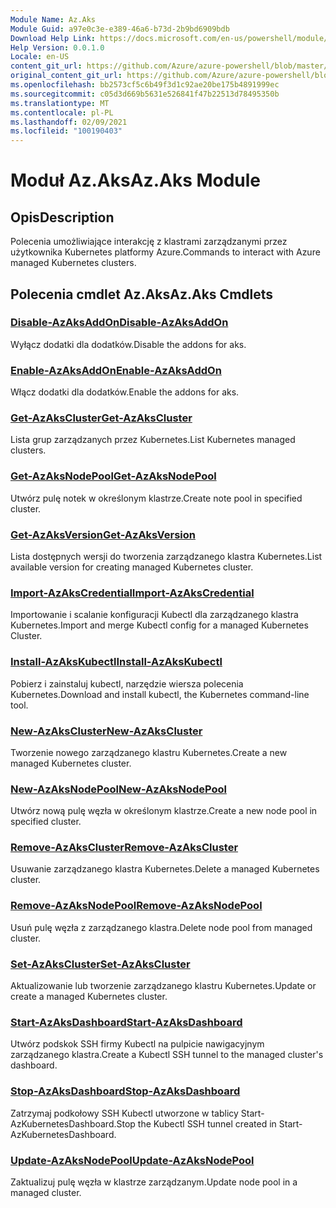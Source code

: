 ```yaml
---
Module Name: Az.Aks
Module Guid: a97e0c3e-e389-46a6-b73d-2b9bd6909bdb
Download Help Link: https://docs.microsoft.com/en-us/powershell/module/az.aks
Help Version: 0.0.1.0
Locale: en-US
content_git_url: https://github.com/Azure/azure-powershell/blob/master/src/Aks/Aks/help/Az.Aks.md
original_content_git_url: https://github.com/Azure/azure-powershell/blob/master/src/Aks/Aks/help/Az.Aks.md
ms.openlocfilehash: bb2573cf5c6b49f3d1c92ae20be175b4891999ec
ms.sourcegitcommit: c05d3d669b5631e526841f47b22513d78495350b
ms.translationtype: MT
ms.contentlocale: pl-PL
ms.lasthandoff: 02/09/2021
ms.locfileid: "100190403"
---
```

# <span data-ttu-id="20a3b-101">Moduł Az.Aks</span><span class="sxs-lookup"><span data-stu-id="20a3b-101">Az.Aks Module</span></span>
## <span data-ttu-id="20a3b-102">Opis</span><span class="sxs-lookup"><span data-stu-id="20a3b-102">Description</span></span>
<span data-ttu-id="20a3b-103">Polecenia umożliwiające interakcję z klastrami zarządzanymi przez użytkownika Kubernetes platformy Azure.</span><span class="sxs-lookup"><span data-stu-id="20a3b-103">Commands to interact with Azure managed Kubernetes clusters.</span></span>

## <span data-ttu-id="20a3b-104">Polecenia cmdlet Az.Aks</span><span class="sxs-lookup"><span data-stu-id="20a3b-104">Az.Aks Cmdlets</span></span>
### [<span data-ttu-id="20a3b-105">Disable-AzAksAddOn</span><span class="sxs-lookup"><span data-stu-id="20a3b-105">Disable-AzAksAddOn</span></span>](Disable-AzAksAddOn.md)
<span data-ttu-id="20a3b-106">Wyłącz dodatki dla dodatków.</span><span class="sxs-lookup"><span data-stu-id="20a3b-106">Disable the addons for aks.</span></span>

### [<span data-ttu-id="20a3b-107">Enable-AzAksAddOn</span><span class="sxs-lookup"><span data-stu-id="20a3b-107">Enable-AzAksAddOn</span></span>](Enable-AzAksAddOn.md)
<span data-ttu-id="20a3b-108">Włącz dodatki dla dodatków.</span><span class="sxs-lookup"><span data-stu-id="20a3b-108">Enable the addons for aks.</span></span>

### [<span data-ttu-id="20a3b-109">Get-AzAksCluster</span><span class="sxs-lookup"><span data-stu-id="20a3b-109">Get-AzAksCluster</span></span>](Get-AzAksCluster.md)
<span data-ttu-id="20a3b-110">Lista grup zarządzanych przez Kubernetes.</span><span class="sxs-lookup"><span data-stu-id="20a3b-110">List Kubernetes managed clusters.</span></span>

### [<span data-ttu-id="20a3b-111">Get-AzAksNodePool</span><span class="sxs-lookup"><span data-stu-id="20a3b-111">Get-AzAksNodePool</span></span>](Get-AzAksNodePool.md)
<span data-ttu-id="20a3b-112">Utwórz pulę notek w określonym klastrze.</span><span class="sxs-lookup"><span data-stu-id="20a3b-112">Create note pool in specified cluster.</span></span>

### [<span data-ttu-id="20a3b-113">Get-AzAksVersion</span><span class="sxs-lookup"><span data-stu-id="20a3b-113">Get-AzAksVersion</span></span>](Get-AzAksVersion.md)
<span data-ttu-id="20a3b-114">Lista dostępnych wersji do tworzenia zarządzanego klastra Kubernetes.</span><span class="sxs-lookup"><span data-stu-id="20a3b-114">List available version for creating managed Kubernetes cluster.</span></span>

### [<span data-ttu-id="20a3b-115">Import-AzAksCredential</span><span class="sxs-lookup"><span data-stu-id="20a3b-115">Import-AzAksCredential</span></span>](Import-AzAksCredential.md)
<span data-ttu-id="20a3b-116">Importowanie i scalanie konfiguracji Kubectl dla zarządzanego klastra Kubernetes.</span><span class="sxs-lookup"><span data-stu-id="20a3b-116">Import and merge Kubectl config for a managed Kubernetes Cluster.</span></span>

### [<span data-ttu-id="20a3b-117">Install-AzAksKubectl</span><span class="sxs-lookup"><span data-stu-id="20a3b-117">Install-AzAksKubectl</span></span>](Install-AzAksKubectl.md)
<span data-ttu-id="20a3b-118">Pobierz i zainstaluj kubectl, narzędzie wiersza polecenia Kubernetes.</span><span class="sxs-lookup"><span data-stu-id="20a3b-118">Download and install kubectl, the Kubernetes command-line tool.</span></span>

### [<span data-ttu-id="20a3b-119">New-AzAksCluster</span><span class="sxs-lookup"><span data-stu-id="20a3b-119">New-AzAksCluster</span></span>](New-AzAksCluster.md)
<span data-ttu-id="20a3b-120">Tworzenie nowego zarządzanego klastru Kubernetes.</span><span class="sxs-lookup"><span data-stu-id="20a3b-120">Create a new managed Kubernetes cluster.</span></span>

### [<span data-ttu-id="20a3b-121">New-AzAksNodePool</span><span class="sxs-lookup"><span data-stu-id="20a3b-121">New-AzAksNodePool</span></span>](New-AzAksNodePool.md)
<span data-ttu-id="20a3b-122">Utwórz nową pulę węzła w określonym klastrze.</span><span class="sxs-lookup"><span data-stu-id="20a3b-122">Create a new node pool in specified cluster.</span></span>

### [<span data-ttu-id="20a3b-123">Remove-AzAksCluster</span><span class="sxs-lookup"><span data-stu-id="20a3b-123">Remove-AzAksCluster</span></span>](Remove-AzAksCluster.md)
<span data-ttu-id="20a3b-124">Usuwanie zarządzanego klastra Kubernetes.</span><span class="sxs-lookup"><span data-stu-id="20a3b-124">Delete a managed Kubernetes cluster.</span></span>

### [<span data-ttu-id="20a3b-125">Remove-AzAksNodePool</span><span class="sxs-lookup"><span data-stu-id="20a3b-125">Remove-AzAksNodePool</span></span>](Remove-AzAksNodePool.md)
<span data-ttu-id="20a3b-126">Usuń pulę węzła z zarządzanego klastra.</span><span class="sxs-lookup"><span data-stu-id="20a3b-126">Delete node pool from managed cluster.</span></span>

### [<span data-ttu-id="20a3b-127">Set-AzAksCluster</span><span class="sxs-lookup"><span data-stu-id="20a3b-127">Set-AzAksCluster</span></span>](Set-AzAksCluster.md)
<span data-ttu-id="20a3b-128">Aktualizowanie lub tworzenie zarządzanego klastru Kubernetes.</span><span class="sxs-lookup"><span data-stu-id="20a3b-128">Update or create a managed Kubernetes cluster.</span></span>

### [<span data-ttu-id="20a3b-129">Start-AzAksDashboard</span><span class="sxs-lookup"><span data-stu-id="20a3b-129">Start-AzAksDashboard</span></span>](Start-AzAksDashboard.md)
<span data-ttu-id="20a3b-130">Utwórz podskok SSH firmy Kubectl na pulpicie nawigacyjnym zarządzanego klastra.</span><span class="sxs-lookup"><span data-stu-id="20a3b-130">Create a Kubectl SSH tunnel to the managed cluster's dashboard.</span></span>

### [<span data-ttu-id="20a3b-131">Stop-AzAksDashboard</span><span class="sxs-lookup"><span data-stu-id="20a3b-131">Stop-AzAksDashboard</span></span>](Stop-AzAksDashboard.md)
<span data-ttu-id="20a3b-132">Zatrzymaj podkołowy SSH Kubectl utworzone w tablicy Start-AzKubernetesDashboard.</span><span class="sxs-lookup"><span data-stu-id="20a3b-132">Stop the Kubectl SSH tunnel created in Start-AzKubernetesDashboard.</span></span>

### [<span data-ttu-id="20a3b-133">Update-AzAksNodePool</span><span class="sxs-lookup"><span data-stu-id="20a3b-133">Update-AzAksNodePool</span></span>](Update-AzAksNodePool.md)
<span data-ttu-id="20a3b-134">Zaktualizuj pulę węzła w klastrze zarządzanym.</span><span class="sxs-lookup"><span data-stu-id="20a3b-134">Update node pool in a managed cluster.</span></span>

